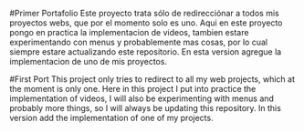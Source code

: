 #Primer Portafolio
Este proyecto trata sólo de redirecciónar a todos mis proyectos webs, que por el momento solo es uno. Aqui en este proyecto pongo en practica la implementacion de videos, tambien estare experimentando con menus y probablemente mas cosas, por lo cual siempre estare actualizando este repositorio. En esta version agregue la implementacion de uno de mis proyectos.

#First Port
This project only tries to redirect to all my web projects, which at the moment is only one. Here in this project I put into practice the implementation of videos, I will also be experimenting with menus and probably more things, so I will always be updating this repository. 
In this version add the implementation of one of my projects.

